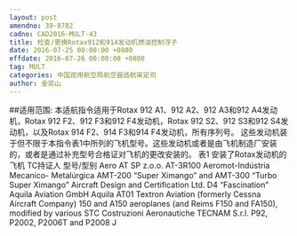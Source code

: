 ```yaml
---
layout: post
amendno: 39-8782
cadno: CAD2016-MULT-43
title: 检查/更换Rotax912和914发动机燃油控制浮子
date: 2016-07-25 00:00:00 +0800
effdate: 2016-07-26 00:00:00 +0800
tag: MULT
categories: 中国民用航空局航空器适航审定司
author: 金奕山
---
```


##适用范围:
本适航指令适用于Rotax 912 A1、912 A2、912 A3和912 A4发动机，Rotax 912 F2、912 F3和912 F4发动机，Rotax 912 S2、912 S3和912 S4发动机，以及Rotax 914 F2、914 F3和914 F4发动机，所有序列号。
这些发动机装于但不限于本指令表1中所列的飞机型号。这些发动机或者是由飞机制造厂安装的，或者是通过补充型号合格证对飞机的更改安装的。
表1 安装了Rotax发动机的飞机
TC持证人
型号/型别
Aero AT SP z.o.o.
AT-3R100
Aeromot-Indústria Mecanico- Metalúrgica
AMT-200 “Super Ximango” and AMT-300 “Turbo Super Ximango”
Aircraft Design and Certification Ltd.
D4 “Fascination”
Aquila Aviation GmbH
Aquila AT01
Textron Aviation (formerly Cessna Aircraft Company)
150 and A150 aeroplanes (and Reims F150 and FA150), modified by various STC
Costruzioni Aeronautiche TECNAM S.r.l.
P92, P2002, P2006T and P2008 J

